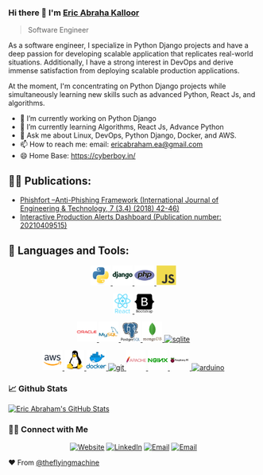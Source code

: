 ### Hi there 👋 I'm [Eric Abraha Kalloor](https://cyberboy.in)
> Software Engineer




<div>
 <p>
As a software engineer, I specialize in Python Django projects and have a deep passion for developing scalable application that replicates real-world situations. Additionally, I have a strong interest in DevOps and derive immense satisfaction from deploying scalable production applications.

At the moment, I'm concentrating on Python Django projects while simultaneously learning new skills such as advanced Python, React Js, and algorithms.

  
   
- 🔭 I’m currently working on Python Django 
- 🌱 I’m currently learning Algorithms, React Js, Advance Python
- 💬 Ask me about Linux, DevOps, Python Django, Docker, and AWS.
- 📫 How to reach me: email: ericabraham.ea@gmail.com
- 😄 Home Base: https://cyberboy.in/

</p>
</div>

## 🔬📝 Publications:
 - [Phishfort –Anti-Phishing Framework (International Journal of Engineering & Technology, 7 (3.4) (2018) 42-46)](https://www.sciencepubco.com/index.php/ijet/article/view/14673/6007)
 - [Interactive Production Alerts Dashboard (Publication number: 20210409515)](https://patents.google.com/patent/US20210409515A1/)
## 🧰 Languages and Tools:
<p align="center">
<a href="https://www.python.org" target="_blank"> <img src="https://raw.githubusercontent.com/devicons/devicon/master/icons/python/python-original.svg" alt="python" width="40" height="40"/> </a>
<a href="https://www.djangoproject.com/" target="_blank"> <img src="https://raw.githubusercontent.com/devicons/devicon/master/icons/django/django-plain-wordmark.svg" alt="django" width="40" height="40"/> </a> 
<a href="https://www.php.net" target="_blank"> <img src="https://raw.githubusercontent.com/devicons/devicon/master/icons/php/php-original.svg" alt="php" width="40" height="40"/> </a>
<a href="https://developer.mozilla.org/en-US/docs/Web/JavaScript" target="_blank"> <img src="https://raw.githubusercontent.com/devicons/devicon/master/icons/javascript/javascript-original.svg" alt="javascript" width="40" height="40"/> </a>
</p>

<p align="center">
<a href="https://reactjs.org/" target="_blank"> <img src="https://raw.githubusercontent.com/devicons/devicon/master/icons/react/react-original-wordmark.svg" alt="react" width="40" height="40"/> </a>
<a href="https://getbootstrap.com" target="_blank"> <img src="https://raw.githubusercontent.com/devicons/devicon/master/icons/bootstrap/bootstrap-plain-wordmark.svg" alt="bootstrap" width="40" height="40"/> </a> 

</p>

<p align="center">
<a href="https://www.oracle.com/" target="_blank"> <img src="https://raw.githubusercontent.com/devicons/devicon/master/icons/oracle/oracle-original.svg" alt="oracle" width="40" height="40"/> </a>
<a href="https://www.mysql.com/" target="_blank"> <img src="https://raw.githubusercontent.com/devicons/devicon/master/icons/mysql/mysql-original-wordmark.svg" alt="mysql" width="40" height="40"/> </a>
<a href="https://www.postgresql.org" target="_blank"> <img src="https://raw.githubusercontent.com/devicons/devicon/master/icons/postgresql/postgresql-original-wordmark.svg" alt="postgresql" width="40" height="40"/> </a>
<a href="https://www.mongodb.com/" target="_blank"> <img src="https://raw.githubusercontent.com/devicons/devicon/master/icons/mongodb/mongodb-original-wordmark.svg" alt="mongodb" width="40" height="40"/> </a> 
<a href="https://www.sqlite.org/" target="_blank"> <img src="https://www.vectorlogo.zone/logos/sqlite/sqlite-icon.svg" alt="sqlite" width="40" height="40"/> </a>
</p>

<p align="center">
<a href="https://aws.amazon.com" target="_blank"> <img src="https://raw.githubusercontent.com/github/explore/80688e429a7d4ef2fca1e82350fe8e3517d3494d/topics/aws/aws.png" alt="aws" width="40" height="40"/> </a> 
<a href="https://www.linux.org/" target="_blank"> <img src="https://raw.githubusercontent.com/devicons/devicon/master/icons/linux/linux-original.svg" alt="linux" width="40" height="40"/> </a>
<a href="https://www.docker.com/" target="_blank"> <img src="https://raw.githubusercontent.com/github/explore/80688e429a7d4ef2fca1e82350fe8e3517d3494d/topics/docker/docker.png" alt="docker" width="40" height="40"/> </a> 
<a href="https://git-scm.com/" target="_blank"> <img src="https://www.vectorlogo.zone/logos/git-scm/git-scm-icon.svg" alt="git" width="40" height="40"/> </a> 
<a href="https://httpd.apache.org/" target="_blank"> <img src="https://raw.githubusercontent.com/devicons/devicon/master/icons/apache/apache-original-wordmark.svg" alt="apache" width="40" height="40"/> </a>
<a href="https://www.nginx.com" target="_blank"> <img src="https://raw.githubusercontent.com/devicons/devicon/master/icons/nginx/nginx-original.svg" alt="nginx" width="40" height="40"/> </a>
<a href="https://www.raspberrypi.org/" target="_blank"> <img src="https://raw.githubusercontent.com/devicons/devicon/master/icons/raspberrypi/raspberrypi-original-wordmark.svg" alt="raspberrypi" width="40" height="40"/> </a> 
<a href="https://www.arduino.cc/" target="_blank"> <img src="https://cdn.worldvectorlogo.com/logos/arduino-1.svg" alt="arduino" width="40" height="40"/> </a>
</p>



### 📈  Github Stats

[![Eric Abraham's GitHub Stats](https://github-readme-stats.vercel.app/api?username=theflyingmachine&show_icons=true&count_private=true)](https://github.com/theflyingmachine)

<h3> 🤝🏻 Connect with Me </h3>

<p align="center">
<a href="https://cyberboy.in" target="_blank"><img alt="Website" src="https://img.shields.io/badge/Website-cyberboy.in-blue?style=flat&logo=google-chrome"></a>
<a href="https://www.linkedin.com/in/cyberboy/" target="_blank"><img alt="LinkedIn" src="https://img.shields.io/badge/LinkedIn-@cyberboy-blue?style=flat&logo=linkedin"></a>
<a href="mailto:ericabraham.ea@gmail.com"><img alt="Email" src="https://img.shields.io/badge/Email-ericabraham.ea@gmail.com-blue?style=flat&logo=gmail"></a>
<a href="https://www.instagram.com/the.flying.machine/"><img alt="Email" src="https://img.shields.io/badge/Instagram-@the.flying.machine-blue?style=flat&logo=instagram"></a>
</p>


❤️ From [@theflyingmachine](https://github.com/theflyingmachine)
